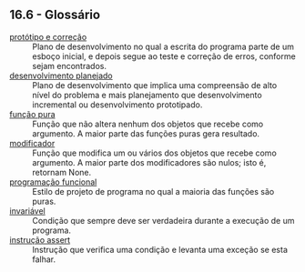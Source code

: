## 16.6 - Glossário

<dl>
<dt><a id="glos:protótipo e correção" href="#termo:protótipo e correção">protótipo e correção</a></dt>
<dd>Plano de desenvolvimento no qual a escrita do programa parte de um esboço inicial, e depois segue ao teste e correção de erros, conforme sejam encontrados.</dd>

<dt><a id="glos:desenvolvimento planejado" href="#termo:desenvolvimento planejado">desenvolvimento planejado</a></dt>
<dd>Plano de desenvolvimento que implica uma compreensão de alto nível do problema e mais planejamento que desenvolvimento incremental ou desenvolvimento prototipado.</dd>

<dt><a id="glos:função pura" href="#termo:função pura">função pura</a></dt>
<dd>Função que não altera nenhum dos objetos que recebe como argumento. A maior parte das funções puras gera resultado.</dd>

<dt><a id="glos:modificador" href="#termo:modificador">modificador</a></dt>
<dd>Função que modifica um ou vários dos objetos que recebe como argumento. A maior parte dos modificadores são nulos; isto é, retornam None.</dd>

<dt><a id="glos:programação funcional" href="#termo:programação funcional">programação funcional</a></dt>
<dd>Estilo de projeto de programa no qual a maioria das funções são puras.</dd>

<dt><a id="glos:invariável" href="#termo:invariável">invariável</a></dt>
<dd>Condição que sempre deve ser verdadeira durante a execução de um programa.</dd>

<dt><a id="glos:instrução assert" href="#termo:instrução assert">instrução assert</a></dt>
<dd>Instrução que verifica uma condição e levanta uma exceção se esta falhar.</dd>

</dl>
